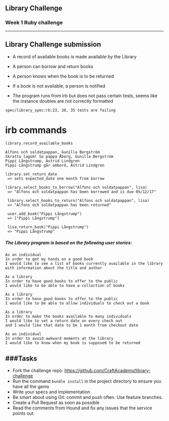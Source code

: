 ## Library Challenge
### Week 1 Ruby challenge

------
## Library Challenge submission

* A record of available books is made available by the Library
* A person can borrow and return books
* A person knows when the book is to be returned
* If a book is not available, a person is notified

* The program runs from irb but does not pass certain tests, seems like the instance doubles are not correctly formatted
```
spec/library_spec:rb:23, 30, 35 tests are failing
```
# irb commands

```
library.record_available_books

Alfons och soldatpappan, Gunilla Bergström
Skratta lagom! Sa pappa Åberg, Gunilla Bergström
Pippi Långstrump, Astrid Lindgren
Pippi Långstrump går ombord, Astrid Lindgren

library.set_return_date
 => sets expected_date one month from borrow

library.select_books_to_borrow("Alfons och soldatpappan", lisa)
 => "Alfons och soldatpappan has been borrowed and is due 05/12/17"

 library.select_books_to_return("Alfons och soldatpappan", lisa)
 => "Alfons och soldatpappan has been returned"

 user.add_book("Pippi Långstrump")
 => ["Pippi Långstrump"]

 lisa.return_book("Pippi Långstrump")
 => "Pippi Långstrump"

```


##### The Library program is based on the following user stories:

```
As an individual
In order to get my hands on a good book
I would like to see a list of books currently available in the library
with information about the title and author
```

```
As a library
In order to have good books to offer to the public
I would like to be able to have a collection of books
```

```
As a library
In order to have good books to offer to the public
I would like to be able to allow individuals to check out a book
```

```
As a library
In order to make the books available to many individuals
I would like to set a return date on every check out
and I would like that date to be 1 month from checkout date
```

```
As an individual
In order to avoid awkward moments at the library
I would like to know when my book is supposed to be returned
```

###Tasks
----

* Fork the challenge repo: https://github.com/CraftAcademy/library-challenge
* Run the command `bundle install` in the project directory to ensure you have all the gems
* Write your specs and implementation
* Be smart about using Git: commit and push often. Use feature branches.
* Create a Pull Request as soon as possible
* Read the comments from Hound and fix any issues that the service points out.
